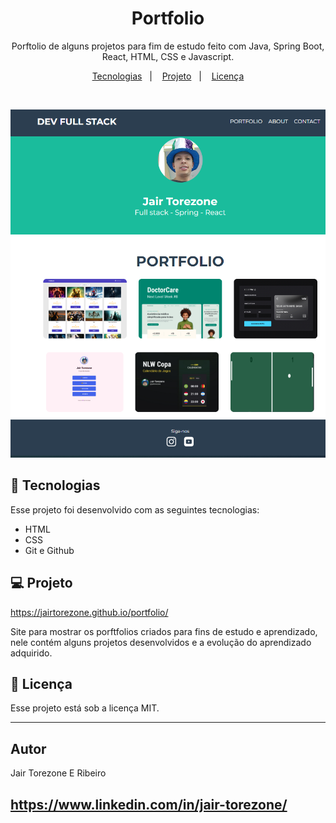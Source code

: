 
<h1 align="center">Portfolio</h1>

<p align="center">
Porftolio de alguns projetos para fim de estudo feito com Java, Spring Boot, React, HTML, CSS e Javascript.

</p>

<p align="center">
  <a href="#-tecnologias">Tecnologias</a>&nbsp;&nbsp;&nbsp;|&nbsp;&nbsp;&nbsp;
  <a href="#-projeto">Projeto</a>&nbsp;&nbsp;&nbsp;|&nbsp;&nbsp;&nbsp;
  <a href="#memo-licença">Licença</a>
</p>

<p align="center">
 
</p>

<br>

<p align="center">
   <img src="https://raw.githubusercontent.com/JairTorezone/portfolio/main/img/capa.PNG" alt="capa" />
</p>

## 🚀 Tecnologias

Esse projeto foi desenvolvido com as seguintes tecnologias:

- HTML
- CSS
- Git e Github

## 💻 Projeto
https://jairtorezone.github.io/portfolio/

Site para mostrar os porftfolios criados para fins de estudo e aprendizado, nele contém alguns projetos desenvolvidos e a evolução do aprendizado adquirido.


## :memo: Licença

Esse projeto está sob a licença MIT.

---

## Autor
Jair Torezone E Ribeiro

https://www.linkedin.com/in/jair-torezone/
---

